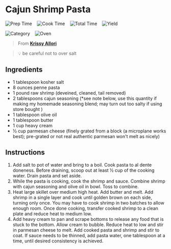 # Cajun Shrimp Pasta

![Prep Time](https://img.shields.io/badge/Prep_Time-5_min.-blue) &nbsp;&nbsp;
![Cook Time](https://img.shields.io/badge/Cook_Time-10_min.-blue) &nbsp;&nbsp;
![Total Time](https://img.shields.io/badge/Total_Time-15_min.-blue) &nbsp;&nbsp;
![Yield](https://img.shields.io/badge/Yield-6_servings-blue) &nbsp;&nbsp;

![Category](https://img.shields.io/badge/Category-Dinner-blue) &nbsp;&nbsp;
![Oven](https://img.shields.io/badge/Cooking_Method-Stovetop-blue)

> From **[Krissy Allori](https://selfproclaimedfoodie.com/cajun-shrimp-pasta/)** <br>

> :bulb: be careful not to over salt

## Ingredients

- 1 tablespoon kosher salt
- 8 ounces penne pasta
- 1 pound raw shrimp (deveined, cleaned, tail removed)
- 2 tablespoons cajun seasoning (*see note below, use this quantity if making my homemade seasoning blend; may turn out too salty if using store bought )
- 1 tablespoon olive oil
- 1 tablespoon butter
- 1 cup heavy cream
- ½ cup parmesan cheese (finely grated from a block (a microplane works best); pre-grated or not real authentic parmesan won't melt as nicely)

## Instructions

1. Add salt to pot of water and bring to a boil. Cook pasta to al dente doneness. Before draining, scoop out at least ½ cup of the cooking water. Drain pasta and set aside.
2. While the pasta is cooking, cook the shrimp and sauce. Combine shrimp with cajun seasoning and olive oil in bowl. Toss to combine.
3. Heat large skillet over medium high heat. Add butter and melt. Add shrimp in a single layer and cook until golden brown on each side, turning only once. You may have to cook shrimp in two batches to allow enough room. Once done cooking, transfer cooked shrimp to a clean plate and reduce heat to medium low.
4. Add heavy cream to pan and scrape bottoms to release any food that is stuck to the bottom. Allow cream to bubble. Reduce heat to low and stir in parmesan cheese to melt. Add cooked pasta and shrimp and stir to coat. If sauce needs to be thinned, add pasta water, one tablespoon at a time, until desired consistency is achieved.
